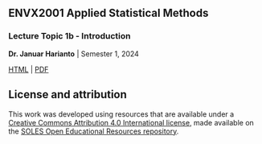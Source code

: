 ## ENVX2001 Applied Statistical Methods
### Lecture Topic 1b - Introduction 

**Dr. Januar Harianto** | Semester 1, 2024

[HTML](https://envx-resources.github.io/ENVX2001-2024-Lecture-Topic01b/) | [PDF]()

## License and attribution

This work was developed using resources that are available under a [Creative Commons Attribution 4.0 International license][cc-by], made available on the [SOLES Open Educational Resources repository][soles-oer].

[cc-by]: http://creativecommons.org/licenses/by/4.0/
[soles-oer]: https://github.com/usyd-soles-edu
